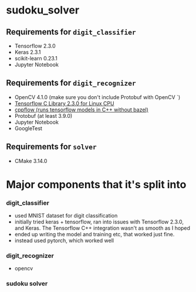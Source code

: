 # sudoku_solver


## Requirements for `digit_classifier`
- Tensorflow 2.3.0 
- Keras 2.3.1
- scikit-learn 0.23.1
- Jupyter Notebook

## Requirements for `digit_recognizer`
- OpenCV 4.1.0 (make sure you don't include Protobuf with OpenCV `)
- [Tensorflow C Library 2.3.0 for Linux CPU](https://storage.googleapis.com/tensorflow/libtensorflow/libtensorflow-cpu-linux-x86_64-2.3.0.tar.gz)
- [cppflow (runs tensorflow models in C++ without bazel)](https://github.com/serizba/cppflow)
- Protobuf (at least 3.9.0)
- Jupyter Notebook
- GoogleTest

## Requirements for `solver`
- CMake 3.14.0

# Major components that it's split into

### digit_classifier
- used MNIST dataset for digit classification
- initially tried keras + tensorflow, ran into issues with Tensorflow 2.3.0, and Keras. The Tensorflow C++ integration wasn't as smooth as I hoped
- ended up writing the model and training etc, that worked just fine.
- instead used pytorch, which worked well

### digit_recognizer
- opencv 

### sudoku solver
